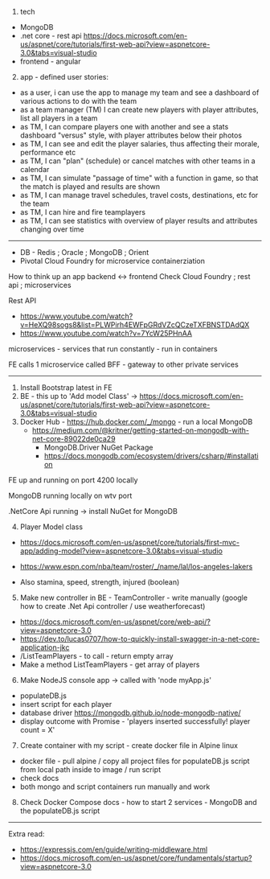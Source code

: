 1. tech

- MongoDB
- .net core - rest api https://docs.microsoft.com/en-us/aspnet/core/tutorials/first-web-api?view=aspnetcore-3.0&tabs=visual-studio
- frontend - angular

2. app - defined user stories:

- as a user, i can use the app to manage my team and see a dashboard of various actions to do with the team
- as a team manager (TM) I can create new players with player attributes, list all players in a team
- as TM, I can compare players one with another and see a stats dashboard "versus" style, with player attributes below their photos
- as TM, I can see and edit the player salaries, thus affecting their morale, performance etc
- as TM, I can "plan" (schedule) or cancel matches with other teams in a calendar
- as TM, I can simulate "passage of time" with a function in game, so that the match is played and results are shown
- as TM, I can manage travel schedules, travel costs, destinations, etc for the team
- as TM, I can hire and fire teamplayers
- as TM, I can see statistics with overview of player results and attributes changing over time

---

- DB - Redis ; Oracle ; MongoDB ; Orient
- Pivotal Cloud Foundry for microservice containerziation

How to think up an app backend <-> frontend
Check Cloud Foundry ; rest api ; microservices

Rest API

- https://www.youtube.com/watch?v=HeXQ98sogs8&list=PLWPirh4EWFpGRdVZcQCzeTXFBNSTDAdQX
- https://www.youtube.com/watch?v=7YcW25PHnAA

microservices - services that run constantly - run in containers

FE calls 1 microservice called BFF - gateway to other private services

---

1. Install Bootstrap latest in FE
2. BE - this up to 'Add model Class' -> https://docs.microsoft.com/en-us/aspnet/core/tutorials/first-web-api?view=aspnetcore-3.0&tabs=visual-studio
3. Docker Hub - https://hub.docker.com/_/mongo - run a local MongoDB
   - https://medium.com/@kritner/getting-started-on-mongodb-with-net-core-89022de0ca29
     - MongoDB.Driver NuGet Package
     - https://docs.mongodb.com/ecosystem/drivers/csharp/#installation

FE up and running on port 4200 locally

MongoDB running locally on wtv port

.NetCore Api running -> install NuGet for MongoDB

4. Player Model class

- https://docs.microsoft.com/en-us/aspnet/core/tutorials/first-mvc-app/adding-model?view=aspnetcore-3.0&tabs=visual-studio

- https://www.espn.com/nba/team/roster/_/name/lal/los-angeles-lakers

- Also stamina, speed, strength, injured (boolean)

5. Make new controller in BE - TeamController - write manually (google how to create .Net Api controller / use weatherforecast)

- https://docs.microsoft.com/en-us/aspnet/core/web-api/?view=aspnetcore-3.0
- https://dev.to/lucas0707/how-to-quickly-install-swagger-in-a-net-core-application-jkc
- /ListTeamPlayers - to call - return empty array
- Make a method ListTeamPlayers - get array of players

6. Make NodeJS console app -> called with 'node myApp.js'

- populateDB.js
- insert script for each player
- database driver https://mongodb.github.io/node-mongodb-native/
- display outcome with Promise - 'players inserted successfully! player count = X'

7. Create container with my script - create docker file in Alpine linux

- docker file - pull alpine / copy all project files for populateDB.js script from local path inside to image / run script
- check docs
- both mongo and script containers run manually and work

8. Check Docker Compose docs - how to start 2 services - MongoDB and the populateDB.js script

---

Extra read:

- https://expressjs.com/en/guide/writing-middleware.html
- https://docs.microsoft.com/en-us/aspnet/core/fundamentals/startup?view=aspnetcore-3.0
